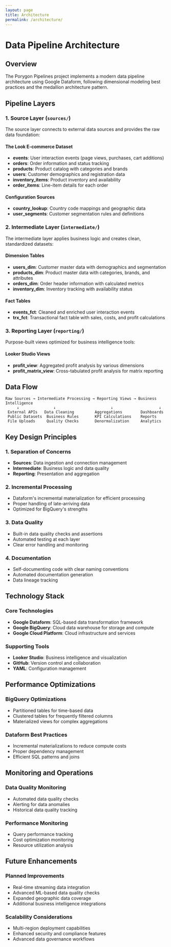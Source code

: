 ```yaml
---
layout: page
title: Architecture
permalink: /architecture/
---
```


# Data Pipeline Architecture

## Overview

The Porygon Pipelines project implements a modern data pipeline architecture using Google Dataform, following dimensional modeling best practices and the medallion architecture pattern.

## Pipeline Layers

### 1. Source Layer (`sources/`)

The source layer connects to external data sources and provides the raw data foundation:

#### The Look E-commerce Dataset
- **events**: User interaction events (page views, purchases, cart additions)
- **orders**: Order information and status tracking  
- **products**: Product catalog with categories and brands
- **users**: Customer demographics and registration data
- **inventory_items**: Product inventory and availability
- **order_items**: Line-item details for each order

#### Configuration Sources
- **country_lookup**: Country code mappings and geographic data
- **user_segments**: Customer segmentation rules and definitions

### 2. Intermediate Layer (`intermediate/`)

The intermediate layer applies business logic and creates clean, standardized datasets:

#### Dimension Tables
- **users_dim**: Customer master data with demographics and segmentation
- **products_dim**: Product master data with categories, brands, and attributes  
- **orders_dim**: Order header information with calculated metrics
- **inventory_dim**: Inventory tracking with availability status

#### Fact Tables
- **events_fct**: Cleaned and enriched user interaction events
- **trx_fct**: Transactional fact table with sales, costs, and profit calculations

### 3. Reporting Layer (`reporting/`)

Purpose-built views optimized for business intelligence tools:

#### Looker Studio Views
- **profit_view**: Aggregated profit analysis by various dimensions
- **profit_matrix_view**: Cross-tabulated profit analysis for matrix reporting

## Data Flow

```
Raw Sources → Intermediate Processing → Reporting Views → Business Intelligence
     ↓               ↓                        ↓                    ↓
 External APIs   Data Cleaning         Aggregations        Dashboards
 Public Datasets  Business Rules       KPI Calculations    Reports
 File Uploads     Quality Checks       Denormalization     Analytics
```

## Key Design Principles

### 1. Separation of Concerns
- **Sources**: Data ingestion and connection management
- **Intermediate**: Business logic and data quality
- **Reporting**: Presentation and aggregation

### 2. Incremental Processing
- Dataform's incremental materialization for efficient processing
- Proper handling of late-arriving data
- Optimized for BigQuery's strengths

### 3. Data Quality
- Built-in data quality checks and assertions
- Automated testing at each layer
- Clear error handling and monitoring

### 4. Documentation
- Self-documenting code with clear naming conventions
- Automated documentation generation
- Data lineage tracking

## Technology Stack

### Core Technologies
- **Google Dataform**: SQL-based data transformation framework
- **Google BigQuery**: Cloud data warehouse for storage and compute
- **Google Cloud Platform**: Cloud infrastructure and services

### Supporting Tools
- **Looker Studio**: Business intelligence and visualization
- **GitHub**: Version control and collaboration
- **YAML**: Configuration management

## Performance Optimizations

### BigQuery Optimizations
- Partitioned tables for time-based data
- Clustered tables for frequently filtered columns
- Materialized views for complex aggregations

### Dataform Best Practices
- Incremental materializations to reduce compute costs
- Proper dependency management
- Efficient SQL patterns and joins

## Monitoring and Operations

### Data Quality Monitoring
- Automated data quality checks
- Alerting for data anomalies
- Historical data quality tracking

### Performance Monitoring
- Query performance tracking
- Cost optimization monitoring
- Resource utilization analysis

## Future Enhancements

### Planned Improvements
- Real-time streaming data integration
- Advanced ML-based data quality checks
- Expanded geographic data coverage
- Additional business intelligence integrations

### Scalability Considerations
- Multi-region deployment capabilities
- Enhanced security and compliance features
- Advanced data governance workflows